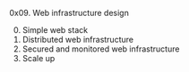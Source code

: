 0x09. Web infrastructure design

0. Simple web stack
1. Distributed web infrastructure
2. Secured and monitored web infrastructure
3. Scale up
